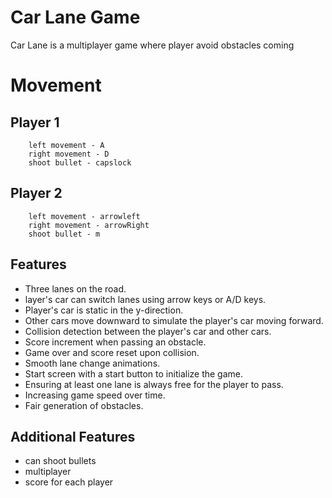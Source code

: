 # Car Lane Game

Car Lane is a multiplayer game where player avoid obstacles coming

# Movement

## Player 1

        left movement - A
        right movement - D
        shoot bullet - capslock

## Player 2

        left movement - arrowleft
        right movement - arrowRight
        shoot bullet - m

## Features

- Three lanes on the road.
- layer's car can switch lanes using arrow keys or A/D keys.
- Player's car is static in the y-direction.
- Other cars move downward to simulate the player's car moving forward.
- Collision detection between the player's car and other cars.
- Score increment when passing an obstacle.
- Game over and score reset upon collision.
- Smooth lane change animations.
- Start screen with a start button to initialize the game.
- Ensuring at least one lane is always free for the player to pass.
- Increasing game speed over time.
- Fair generation of obstacles.

## Additional Features

- can shoot bullets
- multiplayer
- score for each player
